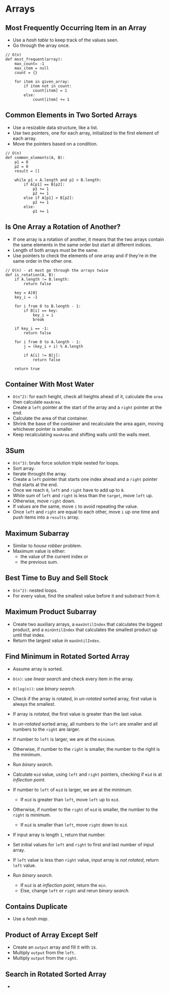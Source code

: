 # Arrays

## Most Frequently Occurring Item in an Array

* Use a *hash table* to keep track of the values seen.
* Go through the array once.

```
// O(n)
def most_frequent(array):
    max_count= -1
    max_item = null
    count = {}

    for item in given_array:
        if item not in count:
            count[item] = 1
        else:
            count[item] += 1
```

## Common Elements in Two Sorted Arrays

* Use a resizable data structure, like a list.
* Use two pointers, one for each array, initialized to the first element of each
  array.
* Move the pointers based on a condition.

```
// O(n)
def common_elements(A, B):
    p1 = 0
    p2 = 0
    result = []

    while p1 < A.length and p2 < B.length:
        if A[p1] == B[p2]:
            p1 += 1
            p2 += 1
        else if A[p1] > B[p2]:
            p2 += 1
        else:
            p1 += 1
```

## Is One Array a Rotation of Another?

* If one array is a rotation of another, it means that the two arrays contain
  the same elements in the same order but start at different indices.
* Length of both arrays must be the same.
* Use pointers to check the elements of one array and if they're in the same
  order in the other one.

```
// O(n) - at most go through the arrays twice
def is_rotation(A, B):
    if A.length != B.length:
        return false

    key = A[0]
    key_i = -1

    for i from 0 to B.length - 1:
        if B[i] == key:
            key_i = i
            break

    if key_i == -1:
        return false

    for i from 0 to A.length - 1:
        j = (key_i + i) % A.length

        if A[i] != B[j]:
            return false

    return true
```

## Container With Most Water

* `O(n^2)`: for each height, check all heights ahead of it, calculate the `area` then calculate `maxArea`.
* Create a `left` pointer at the start of the array and a `right` pointer at the end.
* Calculate the area of that container.
* Shrink the base of the container and recalculate the area again, moving whichever pointer is smaller.
* Keep recalculating `maxArea` and shifting walls until the walls meet.

## 3Sum

* `O(n^3)`: brute force solution triple nested for loops.
* Sort array.
* Iterate throught the array.
* Create a `left` pointer that starts one index ahead and a `right` pointer that starts at the end.
* Once we reach `0`, `left` and `right` have to add up to `0`.
* While sum of `left` and `right` is less than the `target`, move `left` up.
* Otherwise, move `right` down.
* If values are the same, move `i` to avoid repeating the value.
* Once `left` and `right` are equal to each other, move `i` up one time and push items into a `results` array.

## Maximum Subarray

* Similar to *house robber* problem.
* Maximum value is either:
  * the value of the current index or
  * the previous sum.

## Best Time to Buy and Sell Stock

* `O(n^2)`: nested loops.
* For every value, find the smallest value before it and substract from it.

## Maximum Product Subarray

* Create two auxiliary arrays, a `maxUntilIndex` that calculates the biggest product, and a `minUntilIndex` that calculates the smallest product up until that index.
* Return the largest value in `maxUntilIndex`.

## Find Minimum in Rotated Sorted Array

* Assume array is sorted.
* `O(n)`: use *linear search* and check every item in the array.
* `O(log(n))`: use *binary search*.
* Check if the array is rotated, in *un-rotated* sorted array, first value is always the smallest.
* If array is *rotated*, the first value is greater than the last value.
* In *un-rotated* sorted array, all numbers to the `left` are smaller and all numbers to the `right` are larger.
* If number to `left` is larger, we are at the `minimum`.
* Otherwise, if number to the `right` is smaller, the number to the right is the minimum.
* Run *binary search*.
* Calculate `mid` value, using `left` and `right` pointers, checking if `mid` is at *inflection point*.
* If number to `left` of `mid` is larger, we are at the minimum.
  * If `mid` is greater than `left`, move `left` up to `mid`.
* Otherwise, if number to the `right` of `mid` is smaller, the number to the `right` is minimum.
  * If `mid` is smaller than `left`, move `right` down to `mid`.

* If input array is length `1`, return that number.
* Set initial values for `left` and `right` to first and last number of input array.
* If `left` value is less than `right` value, input array is *not rotated*, return `left` value.
* Run *binary search*.
  * If `mid` is at *inflection point*, return the `min`.
  * Else, change `left` or `right` and rerun *binary search*.

## Contains Duplicate

* Use a *hash map*.

## Product of Array Except Self

* Create an `output` array and fill it with `1`s.
* Multiply `output` from the `left`.
* Multiply `output` from the `right`.

## Search in Rotated Sorted Array

*
